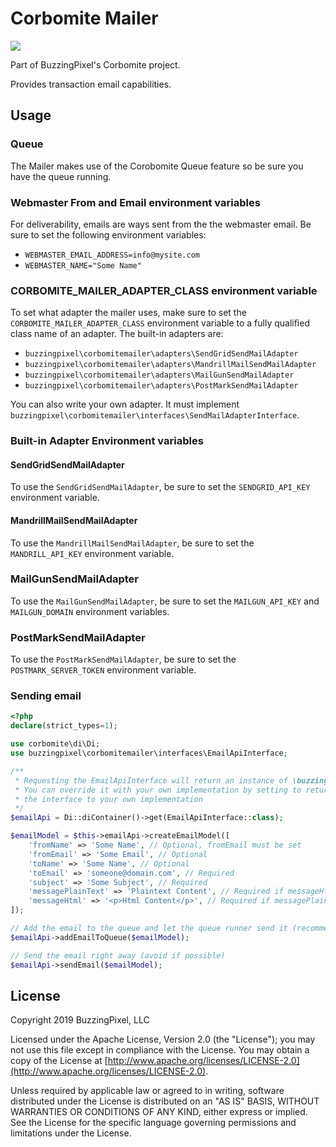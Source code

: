 # Corbomite Mailer

<p><a href="https://travis-ci.org/buzzingpixel/corbomite-mailer"><img src="https://travis-ci.org/buzzingpixel/corbomite-mailer.svg?branch=master"></a></p>

Part of BuzzingPixel's Corbomite project.

Provides transaction email capabilities.

## Usage

### Queue

The Mailer makes use of the Corobomite Queue feature so be sure you have the queue running.

### Webmaster From and Email environment variables

For deliverability, emails are ways sent from the the webmaster email. Be sure to set the following environment variables:

- `WEBMASTER_EMAIL_ADDRESS=info@mysite.com`
- `WEBMASTER_NAME="Some Name"`

### CORBOMITE_MAILER_ADAPTER_CLASS environment variable

To set what adapter the mailer uses, make sure to set the `CORBOMITE_MAILER_ADAPTER_CLASS` environment variable to a fully qualified class name of an adapter. The built-in adapters are:

- `buzzingpixel\corbomitemailer\adapters\SendGridSendMailAdapter`
- `buzzingpixel\corbomitemailer\adapters\MandrillMailSendMailAdapter`
- `buzzingpixel\corbomitemailer\adapters\MailGunSendMailAdapter`
- `buzzingpixel\corbomitemailer\adapters\PostMarkSendMailAdapter`

You can also write your own adapter. It must implement `buzzingpixel\corbomitemailer\interfaces\SendMailAdapterInterface`.

### Built-in Adapter Environment variables

#### SendGridSendMailAdapter

To use the `SendGridSendMailAdapter`, be sure to set the `SENDGRID_API_KEY` environment variable.

#### MandrillMailSendMailAdapter

To use the `MandrillMailSendMailAdapter`, be sure to set the `MANDRILL_API_KEY` environment variable.

### MailGunSendMailAdapter

To use the `MailGunSendMailAdapter`, be sure to set the `MAILGUN_API_KEY` and `MAILGUN_DOMAIN` environment variables.

### PostMarkSendMailAdapter

To use the `PostMarkSendMailAdapter`, be sure to set the `POSTMARK_SERVER_TOKEN` environment variable.

### Sending email

```php
<?php
declare(strict_types=1);

use corbomite\di\Di;
use buzzingpixel\corbomitemailer\interfaces\EmailApiInterface;

/**
 * Requesting the EmailApiInterface will return an instance of \buzzingpixel\corbomitemailer\EmailApi
 * You can override it with your own implementation by setting to return value of PHP-DI for
 * the interface to your own implementation
 */
$emailApi = Di::diContainer()->get(EmailApiInterface::class);

$emailModel = $this->emailApi->createEmailModel([
    'fromName' => 'Some Name', // Optional, fromEmail must be set
    'fromEmail' => 'Some Email', // Optional
    'toName' => 'Some Name', // Optional
    'toEmail' => 'someone@domain.com', // Required
    'subject' => 'Some Subject', // Required
    'messagePlainText' => 'Plaintext Content', // Required if messageHtml not set. Derived from messageHtml if not set
    'messageHtml' => '<p>Html Content</p>', // Required if messagePlainText not set
]);

// Add the email to the queue and let the queue runner send it (recommended)
$emailApi->addEmailToQueue($emailModel);

// Send the email right away (avoid if possible)
$emailApi->sendEmail($emailModel);
```

## License

Copyright 2019 BuzzingPixel, LLC

Licensed under the Apache License, Version 2.0 (the "License");
you may not use this file except in compliance with the License.
You may obtain a copy of the License at [http://www.apache.org/licenses/LICENSE-2.0](http://www.apache.org/licenses/LICENSE-2.0).

Unless required by applicable law or agreed to in writing, software
distributed under the License is distributed on an "AS IS" BASIS,
WITHOUT WARRANTIES OR CONDITIONS OF ANY KIND, either express or implied.
See the License for the specific language governing permissions and
limitations under the License.
